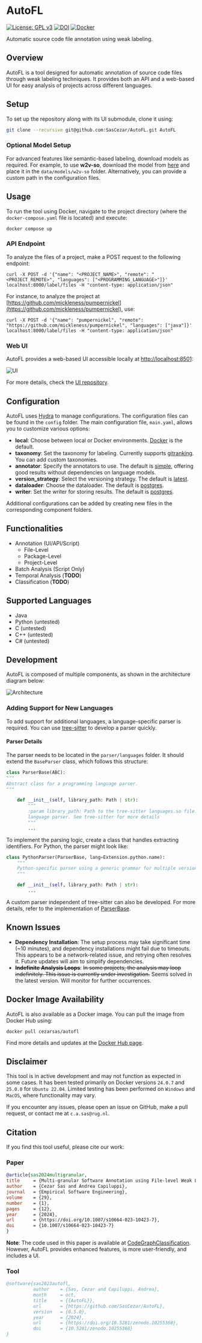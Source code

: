 
# AutoFL

[![License: GPL v3](https://img.shields.io/badge/License-GPLv3-blue.svg)](https://www.gnu.org/licenses/gpl-3.0)
[![DOI](https://zenodo.org/badge/644095707.svg)](https://zenodo.org/doi/10.5281/zenodo.10255367)
[![Docker](https://img.shields.io/badge/Docker-blue.svg)](https://hub.docker.com/r/cezarsas/autofl/)

Automatic source code file annotation using weak labeling.

## Overview

AutoFL is a tool designed for automatic annotation of source code files through weak labeling techniques. It provides both an API and a web-based UI for easy analysis of projects across different languages.

## Setup

To set up the repository along with its UI submodule, clone it using:

```bash
git clone --recursive git@github.com:SasCezar/AutoFL.git AutoFL
```

### Optional Model Setup

For advanced features like semantic-based labeling, download models as required. For example, to use **w2v-so**, download the model from [here](https://github.com/vefstathiou/SO_word2vec) and place it in the `data/models/w2v-so` folder. Alternatively, you can provide a custom path in the configuration files.

## Usage

To run the tool using Docker, navigate to the project directory (where the `docker-compose.yaml` file is located) and execute:

```shell
docker compose up
```

### API Endpoint

To analyze the files of a project, make a POST request to the following endpoint:

```shell
curl -X POST -d '{"name": "<PROJECT_NAME>", "remote": "<PROJECT_REMOTE>", "languages": ["<PROGRAMMING_LANGUAGE>"]}' localhost:8000/label/files -H "content-type: application/json"
```

For instance, to analyze the project at [https://github.com/mickleness/pumpernickel](https://github.com/mickleness/pumpernickel), use:

```shell
curl -X POST -d '{"name": "pumpernickel", "remote": "https://github.com/mickleness/pumpernickel", "languages": ["java"]}' localhost:8000/label/files -H "content-type: application/json"
```

### Web UI

AutoFL provides a web-based UI accessible locally at [http://localhost:8501](http://localhost:8501):

![UI](/resources/ui-screenshots/landing-page.png)

For more details, check the [UI repository](https://github.com/SasCezar/autofl-ui).

## Configuration

AutoFL uses [Hydra](https://hydra.cc/) to manage configurations. The configuration files can be found in the `config` folder. The main configuration file, `main.yaml`, allows you to customize various options:

- **local**: Choose between local or Docker environments. [Docker](config/environment/docker.yaml) is the default.
- **taxonomy**: Set the taxonomy for labeling. Currently supports [gitranking](./config/taxonomy/gitranking.yaml). You can add custom taxonomies.
- **annotator**: Specify the annotators to use. The default is [simple](./config/annotator/simple.yaml), offering good results without dependencies on language models.
- **version_strategy**: Select the versioning strategy. The default is [latest](./config/version_strategy/latest.yaml).
- **dataloader**: Choose the dataloader. The default is [postgres](./config/dataloader/postgres.yaml).
- **writer**: Set the writer for storing results. The default is [postgres](./config/writer/postgres.yaml).

Additional configurations can be added by creating new files in the corresponding component folders.

## Functionalities

- Annotation (UI/API/Script)
  - File-Level
  - Package-Level
  - Project-Level
- Batch Analysis (Script Only)
- Temporal Analysis (**TODO**)
- Classification (**TODO**)

## Supported Languages

- Java
- Python (untested)
- C (untested)
- C++ (untested)
- C# (untested)

## Development

AutoFL is composed of multiple components, as shown in the architecture diagram below:

![Architecture](resources/architecture/architecture.png)

### Adding Support for New Languages

To add support for additional languages, a language-specific parser is required. You can use [tree-sitter](https://tree-sitter.github.io/tree-sitter/) to develop a parser quickly.

#### Parser Details

The parser needs to be located in the `parser/languages` folder. It should extend the `BaseParser` class, which follows this structure:

```python
class ParserBase(ABC):
"""
Abstract class for a programming language parser.
"""

    def __init__(self, library_path: Path | str):
        """
        :param library_path: Path to the tree-sitter languages.so file. The file has to contain the
        language parser. See tree-sitter for more details
        """
        ...
```

To implement the parsing logic, create a class that handles extracting identifiers. For Python, the parser might look like:

```python
class PythonParser(ParserBase, lang=Extension.python.name):
    """
    Python-specific parser using a generic grammar for multiple versions. Utilizes tree-sitter for AST extraction.
    """

    def __init__(self, library_path: Path | str):
        ...
```

A custom parser independent of tree-sitter can also be developed. For more details, refer to the implementation of [ParserBase](src/parser/parser.py).

## Known Issues

- **Dependency Installation**: The setup process may take significant time (~10 minutes), and dependency installations might fail due to timeouts. This appears to be a network-related issue, and retrying often resolves it. Future updates will aim to simplify dependencies.
- **~~Indefinite Analysis Loops~~**: ~~In some projects, the analysis may loop indefinitely. This issue is currently under investigation.~~ Seems solved in the latest version. Will monitor for further occurrences.

## Docker Image Availability

AutoFL is also available as a Docker image. You can pull the image from Docker Hub using:

```shell
docker pull cezarsas/autofl
```

Find more details and updates at the [Docker Hub page](https://hub.docker.com/r/cezarsas/autofl/).

## Disclaimer

This tool is in active development and may not function as expected in some cases. It has been tested primarily on Docker versions `24.0.7` and `25.0.0` for `Ubuntu 22.04`. Limited testing has been performed on `Windows` and `MacOS`, where functionality may vary.

If you encounter any issues, please open an issue on GitHub, make a pull request, or contact me at `c.a.sas@rug.nl`.

## Citation

If you find this tool useful, please cite our work:

### Paper

```bibtex
@article{sas2024multigranular,
title     = {Multi-granular Software Annotation using File-level Weak Labelling},
author    = {Cezar Sas and Andrea Capiluppi},
journal   = {Empirical Software Engineering},
volume    = {29},
number    = {1},
pages     = {12},
year      = {2024},
url       = {https://doi.org/10.1007/s10664-023-10423-7},
doi       = {10.1007/s10664-023-10423-7}
}
```

**Note**: The code used in this paper is available at [CodeGraphClassification](https://github.com/SasCezar/CodeGraphClassification). However, AutoFL provides enhanced features, is more user-friendly, and includes a UI.

### Tool

```bibtex
@software{sas2023autofl,
          author    = {Sas, Cezar and Capiluppi, Andrea},
          month     = oct,
          title     = {{AutoFL}},
          url       = {https://github.com/SasCezar/AutoFL},
          version   = {0.5.0},
          year      = {2024},
          url       = {https://doi.org/10.5281/zenodo.10255368},
          doi       = {10.5281/zenodo.10255368}
}
```